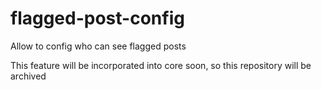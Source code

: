 # flagged-post-config

Allow to config who can see flagged posts

This feature will be incorporated into core soon, so this repository will be archived

